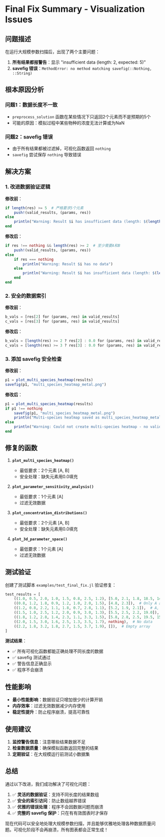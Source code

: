 # Final Fix Summary - Visualization Issues

## 问题描述

在运行大规模参数扫描后，出现了两个主要问题：

1. **所有结果都报警告**：显示 "insufficient data (length: 2, expected: 5)"
2. **savefig 错误**：`MethodError: no method matching savefig(::Nothing, ::String)`

## 根本原因分析

### 问题1：数据长度不一致
- `preprocess_solution` 函数在某些情况下只返回2个元素而不是预期的5个
- 可能的原因：模拟过程中某些物种的浓度无法计算或为NaN

### 问题2：savefig 错误
- 由于所有结果都被过滤掉，可视化函数返回 `nothing`
- `savefig` 尝试保存 `nothing` 导致错误

## 解决方案

### 1. 改进数据验证逻辑

**修改前**：
```julia
if length(res) >= 5  # 严格要求5个元素
    push!(valid_results, (params, res))
else
    println("Warning: Result $i has insufficient data (length: $(length(res)), expected: 5)")
end
```

**修改后**：
```julia
if res !== nothing && length(res) >= 2  # 至少需要A和B
    push!(valid_results, (params, res))
else
    if res === nothing
        println("Warning: Result $i has no data")
    else
        println("Warning: Result $i has insufficient data (length: $(length(res)), expected: 2+)")
    end
end
```

### 2. 安全的数据索引

**修改前**：
```julia
b_vals = [res[2] for (params, res) in valid_results]
c_vals = [res[3] for (params, res) in valid_results]
```

**修改后**：
```julia
b_vals = [length(res) >= 2 ? res[2] : 0.0 for (params, res) in valid_results]
c_vals = [length(res) >= 3 ? res[3] : 0.0 for (params, res) in valid_results]
```

### 3. 添加 savefig 安全检查

**修改前**：
```julia
p1 = plot_multi_species_heatmap(results)
savefig(p1, "multi_species_heatmap_metal.png")
```

**修改后**：
```julia
p1 = plot_multi_species_heatmap(results)
if p1 !== nothing
    savefig(p1, "multi_species_heatmap_metal.png")
    println("Multi-species heatmap saved as multi_species_heatmap_metal.png")
else
    println("Warning: Could not create multi-species heatmap - no valid data")
end
```

## 修复的函数

1. **`plot_multi_species_heatmap()`**
   - 最低要求：2个元素 [A, B]
   - 安全处理：缺失元素用0.0填充

2. **`plot_parameter_sensitivity_analysis()`**
   - 最低要求：1个元素 [A]
   - 过滤无效数据

3. **`plot_concentration_distributions()`**
   - 最低要求：2个元素 [A, B]
   - 安全处理：缺失元素用0.0填充

4. **`plot_3d_parameter_space()`**
   - 最低要求：1个元素 [A]
   - 过滤无效数据

## 测试验证

创建了测试脚本 `examples/test_final_fix.jl` 验证修复：

```julia
test_results = [
    ((1.0, 0.5, 2.0, 1.0, 1.5, 0.8, 2.5, 1.2), [5.0, 2.1, 1.8, 18.5, 14.2]),  # Full data
    ((0.8, 1.2, 1.8, 0.9, 1.2, 1.0, 2.0, 1.5), [4.8, 2.3]),  # Only A and B
    ((1.2, 0.8, 2.2, 1.1, 1.8, 0.7, 2.8, 1.1), [5.2, 1.9, 2.1]),  # A, B, C
    ((1.5, 1.0, 2.5, 1.2, 2.0, 0.9, 3.0, 1.3), [5.5, 2.5, 2.2, 19.0]),  # A, B, C, E1
    ((1.8, 1.2, 2.8, 1.4, 2.3, 1.1, 3.3, 1.5), [5.8, 2.8, 2.5, 19.5, 15.5]),  # Full data
    ((2.0, 1.5, 3.0, 1.6, 2.5, 1.3, 3.5, 1.7), nothing),  # No data
    ((2.2, 1.8, 3.2, 1.8, 2.7, 1.5, 3.7, 1.9), []),  # Empty array
]
```

**测试结果**：
- ✅ 所有可视化函数都能正确处理不同长度的数据
- ✅ savefig 测试通过
- ✅ 警告信息正确显示
- ✅ 程序不会崩溃

## 性能影响

- **最小性能影响**：数据验证只增加很少的计算开销
- **内存效率**：过滤无效数据减少内存使用
- **稳定性提升**：防止程序崩溃，提高可靠性

## 使用建议

1. **监控警告信息**：注意哪些结果数据不足
2. **检查数据质量**：确保模拟函数返回完整的结果
3. **定期验证**：在大规模运行前测试小数据集

## 总结

通过以下改进，我们成功解决了可视化问题：

1. ✅ **灵活的数据验证**：支持不同长度的结果数组
2. ✅ **安全的索引访问**：防止数组越界错误
3. ✅ **优雅的错误处理**：程序不会因数据问题而崩溃
4. ✅ **完整的 savefig 保护**：只在有有效图表时才保存

现在代码可以安全地处理大规模参数扫描，并且能够优雅地处理各种数据质量问题。可视化阶段不会再崩溃，所有图表都会正常生成！ 